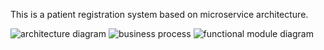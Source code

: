 This is a patient registration system based on microservice architecture. 

![architecture diagram](https://github.com/Adven-True/Easy-Health/assets/154115104/f9e85a0d-fa85-4c90-9285-f6bd577dcaae)
![business process](https://github.com/Adven-True/Easy-Health/assets/154115104/992977ae-dfd9-4297-a0cd-67455aadc30b)
![functional module diagram](https://github.com/Adven-True/Easy-Health/assets/154115104/8c3c8268-a3e2-4f3b-888d-472b103e9cf5)

